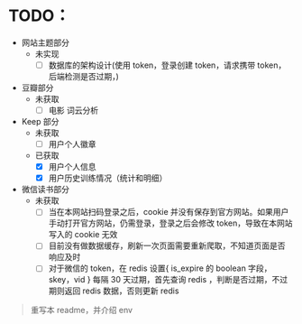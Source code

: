 # TODO：

- 网站主题部分
    - 未实现
        - [ ] 数据库的架构设计(使用 token，登录创建 token，请求携带 token，后端检测是否过期，)

- 豆瓣部分
    - 未获取
        - [ ] 电影 词云分析
- Keep 部分
    - 未获取
        - [ ] 用户个人徽章
    - 已获取
        - [x] 用户个人信息
        - [x] 用户历史训练情况（统计和明细）

- 微信读书部分
    - 未获取
        - [ ] 当在本网站扫码登录之后，cookie 并没有保存到官方网站。如果用户手动打开官方网站，仍需登录，登录之后会修改
          token，导致在本网站写入的 cookie 无效
        - [ ] 目前没有做数据缓存，刷新一次页面需要重新爬取，不知道页面是否响应及时
        - [ ] 对于微信的 token，在 redis 设置{ is_expire 的 boolean 字段，skey，vid } 每隔 30 天过期，首先查询 redis
          ，判断是否过期，不过期则返回 redis 数据，否则更新 redis

> 重写本 readme，并介绍 env